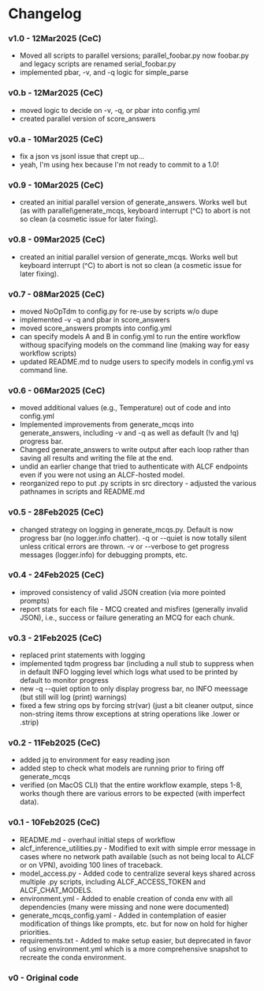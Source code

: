 # Changelog

### v1.0 - 12Mar2025 (CeC)
- Moved all scripts to parallel versions; parallel\_foobar.py now foobar.py
  and legacy scripts are renamed serial\_foobar.py
- implemented pbar, -v, and -q logic for simple\_parse
### v0.b - 12Mar2025 (CeC)
- moved logic to decide on -v, -q, or pbar into config.yml
- created parallel version of score\_answers

### v0.a - 10Mar2025 (CeC)
- fix a json vs jsonl issue that crept up...
- yeah, I'm using hex because I'm not ready to commit to a 1.0!

### v0.9 - 10Mar2025 (CeC)
- created an initial parallel version of generate\_answers.  Works well but 
  (as with parallel\generate\_mcqs, keyboard 
  interrupt (^C) to abort is not so clean (a cosmetic issue for later fixing).

### v0.8 - 09Mar2025 (CeC)
- created an initial parallel version of generate\_mcqs.  Works well but keyboard 
  interrupt (^C) to abort is not so clean (a cosmetic issue for later fixing).

### v0.7 - 08Mar2025 (CeC)
- moved NoOpTdm to config.py for re-use by scripts w/o dupe
- implemented -v -q and pbar in score\_answers
- moved score\_answers prompts into config.yml
- can specify models A and B in config.yml to run the entire workflow withoug
  spacifying models on the command line (making way for easy workflow scripts)
- updated README.md to nudge users to specify models in config.yml vs 
  command line.

### v0.6 - 06Mar2025 (CeC)
- moved additional values (e.g., Temperature) out of code and into config.yml
- Implemented improvements from generate\_mcqs into generate\_answers, including
  -v and -q as well as default (!v and !q) progress bar.
- Changed generate\_answers to write output after each loop rather than saving all
  results and writing the file at the end.
- undid an earlier change that tried to authenticate with ALCF endpoints even if
  you were not using an ALCF-hosted model.
- reorganized repo to put .py scripts in src directory - adjusted the various
  pathnames in scripts and README.md

### v0.5 - 28Feb2025 (CeC)
- changed strategy on logging in generate\_mcqs.py.  Default is now progress bar
  (no logger.info chatter). -q or --quiet is now totally silent unless critical 
  errors are thrown.  -v or --verbose to get progress messages (logger.info) for
  debugging prompts, etc.

### v0.4 - 24Feb2025 (CeC)
- improved consistency of valid JSON creation (via more pointed prompts)
- report stats for each file - MCQ created and misfires (generally invalid
  JSON), i.e., success or failure generating an MCQ for each chunk.

### v0.3 - 21Feb2025 (CeC)
- replaced print statements with logging
- implemented tqdm progress bar (including a null stub to suppress when in default
  INFO logging level which logs what used to be printed by default to monitor progress
- new -q --quiet option to only display progress bar, no INFO meessage (but still will
  log (print) warnings)
- fixed a few string ops by forcing str(var) (just a bit cleaner output, since
  non-string items throw exceptions at string operations like .lower or .strip)

### v0.2 - 11Feb2025 (CeC)
- added jq to environment for easy reading json
- added step to check what models are running prior to firing off generate\_mcqs
- verified (on MacOS CLI) that the entire workflow example, steps 1-8, works
  though there are various errors to be expected (with imperfect data).

### v0.1 - 10Feb2025 (CeC)
- README.md - overhaul initial steps of workflow
- alcf\_inference\_utilities.py - Modified to exit with simple error message in cases where
  no network path available (such as not being local to ALCF or on VPN), avoiding
  100 lines of traceback.
- model\_access.py - Added code to centralize several keys shared across multiple .py scripts,
  including ALCF\_ACCESS\_TOKEN and ALCF\_CHAT\_MODELS.
- environment.yml - Added to enable creation of conda env with all dependencies
  (many were missing and none were documented)
- generate\_mcqs\_config.yaml - Added in contemplation of easier modification of things like
  prompts, etc. but for now on hold for higher priorities.
- requirements.txt - Added to make setup easier, but deprecated in favor of using environment.yml
  which is a more comprehensive snapshot to recreate the conda environment.

### v0 - Original code
